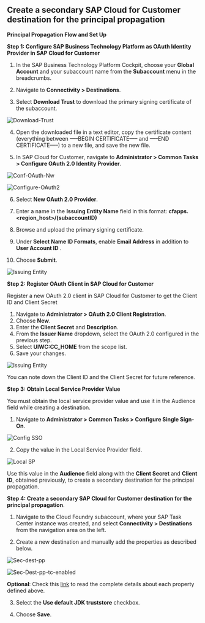 ## Create a secondary SAP Cloud for Customer destination for the principal propagation

**Principal Propagation Flow and Set Up**

**Step 1: Configure SAP Business Technology Platform as OAuth Identity Provider in SAP Cloud for Customer**

1.	In the SAP Business Technology Platform Cockpit, choose your **Global Account** and your subaccount name from the **Subaccount** menu in the breadcrumbs.

2.	Navigate to **Connectivity > Destinations**.

3.	Select **Download Trust** to download the primary signing certificate of the subaccount.

![Download-Trust](images/donwload-trust.jpg)

4.	Open the downloaded file in a text editor, copy the certificate content (everything between —–BEGIN CERTIFICATE—– and —–END CERTIFICATE—–) to a new file, and save the new file.

5. In SAP Cloud for Customer, navigate to **Administrator > Common Tasks > Configure OAuth 2.0 Identity Provider**.

![Conf-OAuth-Nw](images/oauth2-c4c.jpg)

![Configure-OAuth2](images/new-oauth-provider.jpg)

6. Select **New OAuth 2.0 Provider**.

7.	Enter a name in the **Issuing Entity Name** field in this format: **cfapps.<region_host>/(subaccountID)**
  
8.	Browse and upload the primary signing certificate.

9.	Under **Select Name ID Formats**, enable **Email Address** in addition to **User Account ID** .

10.	Choose **Submit**.
  
![Issuing Entity](images/oauth-provider-new.jpg)


**Step 2: Register OAuth Client in SAP Cloud for Customer**

Register a new OAuth 2.0 client in SAP Cloud for Customer to get the Client ID and Client Secret

1.	Navigate to **Administrator >  OAuth 2.0 Client Registration**.
2.	Choose **New**.
3.	Enter the **Client Secret** and **Description**.
4.	From the **Issuer Name** dropdown, select the OAuth 2.0 configured in the previous step.
5.	Select **UIWC:CC_HOME** from the scope list. 
6.	Save your changes.

![Issuing Entity](images/oauth2-client-register_safe.jpg)

You can note down the Client ID and the Client Secret for future reference.


**Step 3: Obtain Local Service Provider Value**

You must obtain the local service provider value and use it in the Audience field while creating a destination. 

1.	Navigate to **Administrator > Common Tasks > Configure Single Sign-On**.

![Config SSO](images/config-sso.jpg)

2.	Copy the value in the Local Service Provider field.

![Local SP](images/copy-local-sp-for-dest.jpg)

Use this value in the **Audience** field along with the **Client Secret** and **Client ID**, obtained previously, to create a secondary destination for the principal propagation. 

**Step 4: Create a secondary SAP Cloud for Customer destination for the principal propagation**.

1.	Navigate to the Cloud Foundry subaccount, where your SAP Task Center instance was created, and select **Connectivity > Destinations** from the navigation area on the left.

2.	Create a new destination and manually add the properties as described below.

![Sec-dest-pp](images/btp-pp-dest-c4c4.jpg)

![Sec-Dest-pp-tc-enabled](images/btp-dest-enabled.jpg)

**Optional**: Check this [link](https://help.sap.com/docs/TASK_CENTER/08cbda59b4954e93abb2ec85f1db399d/2cc8cee1c8fc44888eade975fb8b2284.html) to read the complete details about each property defined above.

3.	Select the **Use default JDK truststore** checkbox.

4.	Choose **Save**.

